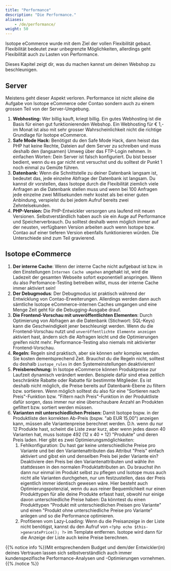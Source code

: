```yaml
---
title: "Performance"
description: "Die Performance."
aliases:
    - /de/performance/
weight: 50
---
```



Isotope eCommerce wurde mit dem Ziel der vollen Flexibilität gebaut. Flexibilität bedeutet zwar unbegrenzte Möglichkeiten, allerdings geht Flexibilität auch zu Lasten von Performance.

Dieses Kapitel zeigt dir, was du machen kannst um deinen Webshop zu beschleunigen.

## Server

Meistens geht dieser Aspekt verloren. Performance ist nicht alleine die Aufgabe von Isotope eCommerce oder Contao sondern auch zu einem grossen Teil von der Server-Umgebung.

1. **Webhosting:** Wer billig kauft, kriegt billig. Ein gutes Webhosting ist die Basis für einen gut funktionierenden Webshop. Ein Webhosting für € 1,- im Monat ist also mit sehr grosser Wahrscheinlichkeit nicht die richtige Grundlage für Isotope eCommerce.
2. **Safe Mode Hack:** Benötigst du den Safe Mode Hack, dann heisst das PHP hat keine Rechte, Dateien auf dem Server zu schreiben und muss deshalb den (langsamen) Umweg über das FTP-Login nehmen. In einfachen Worten: Dein Server ist falsch konfiguriert. Du bist besser bedient, wenn du es gar nicht erst versuchst und du solltest dir Punkt 1 noch einmal zu Gemüte führen.
3. **Datenbank:** Wenn die Schnittstelle zu deiner Datenbank langsam ist, bedeutet das, jede einzelne Abfrage der Datenbank ist langsam. Du kannst dir vorstellen, dass Isotope durch die Flexibilität ziemlich viele Anfragen an die Datenbank stellen muss und wenn bei 100 Anfragen jede einzelne zwei Millisekunden mehr kostet als bei einer guten Anbindung, verspielst du bei jedem Aufruf bereits zwei Zehntelsekunden.
4. **PHP-Version:** Die PHP-Entwickler versorgen uns laufend mit neuen Versionen. Selbstverständlich haben auch sie ein Auge auf Performance und Speicherverbrauch. Du solltest deshalb wenn möglich immer auf der neusten, verfügbaren Version arbeiten auch wenn Isotope bzw. Contao auf einer tieferen Version ebenfalls funktionieren würden. Die Unterschiede sind zum Teil gravierend.


## Isotope eCommerce

1. **Der interne Cache**: Wenn der interne Cache nicht aufgebaut ist bzw. in den Einstellungen `Internen Cache umgehen` angehakt ist, wird die Ladezeit der gesamten Webseite sofort exponentiell anspringen. Wenn du also Perfomance-Testing betreiben willst, muss der interne Cache immer aktiviert sein!
2. **Der Debugmodus**: Der Debugmodus ist praktisch während der Entwicklung von Contao-Erweiterungen. Allerdings werden dann auch sämtliche Isotope eCommerce-internen Caches umgangen und eine Menge Zeit geht für die Debugging-Ausgabe drauf.
3. **Die Frontend-Vorschau mit unveröffentlichten Elementen**: Durch Optimierung von Abfragen an die Datenbank (Stichwort: SQL-Keys) kann die Geschwindigkeit jener beschleunigt werden. Wenn du die Frontend-Vorschau nutzt und `unveröffentlichte Elemente anzeigen` aktiviert hast, ändern sich die Abfragen leicht und die Optimierungen greifen nicht mehr. Performance-Testing also niemals mit aktivierter Frontend-Vorschau.
4. **Regeln:** Regeln sind praktisch, aber sie können sehr komplex werden. Sie kosten dementsprechend Zeit. Brauchst du die Regeln nicht, solltest du deshalb `isotope_rules` in den Systemeinstellungen deaktivieren!
5. **Preisberechnung:** In Isotope eCommerce können Produktpreise zur Laufzeit dynamisch verändert werden. Beispiele dafür sind etwa zeitlich beschränkte Rabatte oder Rabatte für bestimmte Mitglieder. Es ist deshalb nicht möglich, die Preise bereits auf Datenbank-Ebene zu filtern bzw. sortieren. Wenn möglich solltest du also für eine "Sortieren nach Preis"-Funktion bzw. "Filtern nach Preis"-Funktion in der Produktliste dafür sorgen, dass immer nur eine überschaubare Anzahl an Produkten gefiltert bzw. sortiert werden müssen.
6. **Varianten mit unterschiedlichen Preisen:** Damit Isotope bspw. in der Produktliste den korrekten Ab-Preis (bspw. "ab EUR 15,00") anzeigen kann, müssen alle Variantenpreise berechnet werden. D.h. wenn du nur 12 Produkte hast, scheint die Liste zwar kurz, aber wenn jedes davon 40 Varianten hat, muss Isotope 492 (12 x 40 + 12) "Produkte" und deren Preis laden. Hier gibt es zwei Optimierungsmöglichkeiten:
	1. Fehlkonfiguration: Du hast gar keine unterschiedliche Preise pro Variante und bei den Variantenattributen das Attribut "Preis" einfach aktiviert und gibst ein und denselben Preis bei jeder Variante ein? Deaktiviere den Preis bei den Variantenattributen und wähle ihn stattdessen in den normalen Produktattributen an. Du brauchst ihn dann nur einmal im Produkt selbst zu pflegen und Isotope muss auch nicht alle Varianten durchgehen, nur um festzustellen, dass der Preis eigentlich immer identisch gewesen wäre. Hier besteht auch Optimierungspotenzial, wenn du aus reiner Bequemlichkeit nur einen Produkttypen für alle deine Produkte erfasst hast, obwohl nur einige davon unterschiedliche Preise haben: Da könntest du einen Produkttypen "Produkt mit unterschiedlichen Preisen pro Variante" und einen "Produkt ohne unterschiedliche Preise pro Variante" anlegen und so die Performance optimieren.
	2. Profitieren vom Lazy-Loading: Wenn du die Preisanzeige in der Liste nicht benötigst, kannst du den Aufruf von `<?php echo $this->generatePrice(); ?>` im Template entfernen. Isotope wird dann für die Anzeige der Liste auch keine Preise berechnen.


{{% notice info %}}Mit entsprechendem Budget und dem/der Entwickler(in) deines Vertrauen lassen sich selbstverständlich auch immer kundenspezifische Performance-Analysen und -Optimierungen vornehmen.{{% /notice %}}

